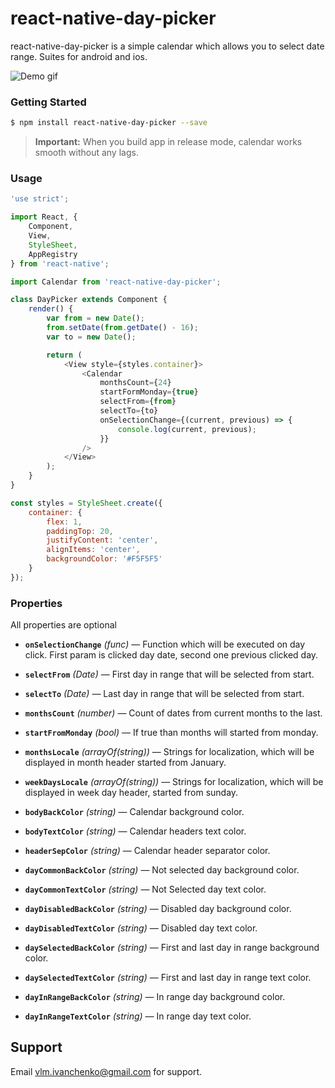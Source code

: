 # react-native-day-picker

react-native-day-picker is a simple calendar which allows you to select date range. 
Suites for android and ios. 
 
![Demo gif](https://github.com/ivanchenko/react-native-day-picker/blob/master/example-day-picker.gif?raw=true)

### Getting Started

```sh
$ npm install react-native-day-picker --save
```

> **Important:** When you build app in release mode, calendar works smooth without any lags.

### Usage

```javascript
'use strict';

import React, {
    Component,
    View,
    StyleSheet,
    AppRegistry
} from 'react-native';

import Calendar from 'react-native-day-picker';

class DayPicker extends Component {
    render() {
        var from = new Date();
        from.setDate(from.getDate() - 16);
        var to = new Date();

        return (
            <View style={styles.container}>
                <Calendar
                    monthsCount={24}
                    startFormMonday={true}
                    selectFrom={from}
                    selectTo={to}
                    onSelectionChange={(current, previous) => {
                        console.log(current, previous);
                    }}
                />
            </View>
        );
    }
}

const styles = StyleSheet.create({
    container: {
        flex: 1,
        paddingTop: 20,
        justifyContent: 'center',
        alignItems: 'center',
        backgroundColor: '#F5F5F5'
    }
});
```
### Properties

All properties are optional

- **`onSelectionChange`** _(func)_ — Function which will be executed on day click. First param is clicked day date, second one previous clicked day.  

- **`selectFrom`** _(Date)_ — First day in range that will be selected from start.

- **`selectTo`** _(Date)_ — Last day in range that will be selected from start.

- **`monthsCount`** _(number)_ — Count of dates from current months to the last.

- **`startFromMonday`** _(bool)_ — If true than months will started from monday.

- **`monthsLocale`** _(arrayOf(string))_ — Strings for localization, which will be displayed in month header started from January.

- **`weekDaysLocale`** _(arrayOf(string))_ — Strings for localization, which will be displayed in week day header, started from sunday.

 
- **`bodyBackColor`** _(string)_ — Calendar background color.

- **`bodyTextColor`** _(string)_ — Calendar headers text color.

- **`headerSepColor`** _(string)_ — Calendar header separator color.
 
- **`dayCommonBackColor`** _(string)_ — Not selected day background color.

- **`dayCommonTextColor`** _(string)_ — Not Selected day text color.
 
- **`dayDisabledBackColor`** _(string)_ — Disabled day background color.

- **`dayDisabledTextColor`** _(string)_ — Disabled day text color.
 
- **`daySelectedBackColor`** _(string)_ — First and last day in range background color.

- **`daySelectedTextColor`** _(string)_ — First and last day in range text color.
 
- **`dayInRangeBackColor`** _(string)_ — In range day background color.

- **`dayInRangeTextColor`** _(string)_ — In range day text color.

## Support

Email vlm.ivanchenko@gmail.com for support.